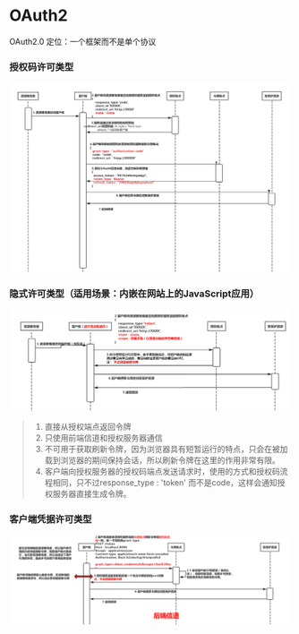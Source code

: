 # OAuth2
OAuth2.0 定位：一个框架而不是单个协议  

### 授权码许可类型  
![授权码许可类型图](https://github.com/momokanni/OAuth2/blob/master/images/%E6%8E%88%E6%9D%83%E7%A0%81%E8%AE%B8%E5%8F%AF%E7%B1%BB%E5%9E%8B.png)   

### 隐式许可类型（适用场景：内嵌在网站上的JavaScript应用）  
![隐式许可类型](https://github.com/momokanni/OAuth2/blob/master/images/%E9%9A%90%E5%BC%8F%E8%AE%B8%E5%8F%AF%E7%B1%BB%E5%9E%8B.jpg)  
>1. 直接从授权端点返回令牌  
>2. 只使用前端信道和授权服务器通信  
>3. 不可用于获取刷新令牌，因为浏览器具有短暂运行的特点，只会在被加载到浏览器的期间保持会话，所以刷新令牌在这里的作用非常有限。  
>4. 客户端向授权服务器的授权码端点发送请求时，使用的方式和授权码流程相同，只不过response_type : 'token' 而不是code，这样会通知授权服务器直接生成令牌。  

### 客户端凭据许可类型  
![客户端凭据许可类型](https://github.com/momokanni/OAuth2/blob/master/images/%E5%AE%A2%E6%88%B7%E7%AB%AF%E5%87%AD%E6%8D%AE%E8%AE%B8%E5%8F%AF%E7%B1%BB%E5%9E%8B.jpg)  


